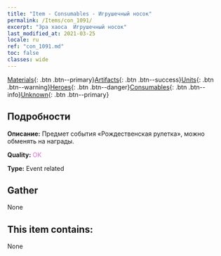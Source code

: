 ```yaml
---
title: "Item - Consumables - Игрушечный носок"
permalink: /Items/con_1091/
excerpt: "Эра хаоса  Игрушечный носок"
last_modified_at: 2021-03-25
locale: ru
ref: "con_1091.md"
toc: false
classes: wide
---
```

 [Materials](/ru/Items/){: .btn .btn--primary}[Artifacts](/ru/Items/Artifacts/){: .btn .btn--success}[Units](/ru/Items/Units/){: .btn .btn--warning}[Heroes](/ru/Items/Heroes/){: .btn .btn--danger}[Consumables](/ru/Items/Consumables/){: .btn .btn--info}[Unknown](/ru/Items/Unknown/){: .btn .btn--primary}

## Подробности
 **Описание:** Предмет события «Рождественская рулетка», можно обменять на награды.

 **Quality:** <span style="color: #DA70D6">OK</span>

 **Type:** Event related

## Gather

  None

## This item contains:

  None


